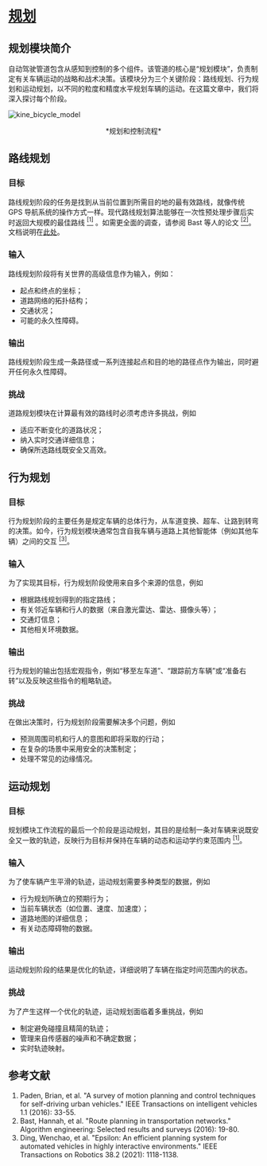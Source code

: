 # [规划](https://tis.ios.ac.cn/iss/docs/Algorithms/Planning/)

## 规划模块简介
自动驾驶管道包含从感知到控制的多个组件。该管道的核心是“规划模块”，负责制定有关车辆运动的战略和战术决策。该模块分为三个关键阶段：路线规划、行为规划和运动规划，以不同的粒度和精度水平规划车辆的运动。在这篇文章中，我们将深入探讨每个阶段。

![kine_bicycle_model](../img/ecosys_iss/planning_pipeline.png)

<center> *规划和控制流程* </center>
<p> </p>

## 路线规划 <a name="route"/>

### 目标

路线规划阶段的任务是找到从当前位置到所需目的地的最有效路线，就像传统 GPS 导航系统的操作方式一样。现代路线规划算法能够在一次性预处理步骤后实时返回大规模的最佳路线 <a href="#ref1"><sup>[1]</sup></a> 。如需更全面的调查，请参阅 Bast 等人的论文 <a href="#ref2"><sup>[2]</sup></a>。文档说明在[此处](../course/navigation.md)。


### 输入
路线规划阶段将有关世界的高级信息作为输入，例如：

- 起点和终点的坐标；
- 道路网络的拓扑结构；
- 交通状况；
- 可能的永久性障碍。

### 输出
路线规划阶段生成一条路径或一系列连接起点和目的地的路径点作为输出，同时避开任何永久性障碍。

### 挑战
道路规划模块在计算最有效的路线时必须考虑许多挑战，例如

- 适应不断变化的道路状况；
- 纳入实时交通详细信息；
- 确保所选路线既安全又高效。


## 行为规划<a name="behavior"/>

### 目标
行为规划阶段的主要任务是规定车辆的总体行为，从车道变换、超车、让路到转弯的决策。如今，行为规划模块通常包含自我车辆与道路上其他智能体（例如其他车辆）之间的交互 <a href="#ref3"><sup>[3]</sup></a>。



### 输入
为了实现其目标，行为规划阶段使用来自多个来源的信息，例如

- 根据路线规划得到的指定路线； 
- 有关邻近车辆和行人的数据（来自激光雷达、雷达、摄像头等）；
- 交通灯信息；
- 其他相关环境数据。

### 输出
行为规划的输出包括宏观指令，例如“移至左车道”、“跟踪前方车辆”或“准备右转”以及反映这些指令的粗略轨迹。

### 挑战
在做出决策时，行为规划阶段需要解决多个问题，例如

- 预测周围司机和行人的意图和即将采取的行动；
- 在复杂的场景中采用安全的决策制定；
- 处理不常见的边缘情况。


## 运动规划<a name="motion"/>

### 目标
规划模块工作流程的最后一个阶段是运动规划，其目的是绘制一条对车辆来说既安全又一致的轨迹，反映行为目标并保持在车辆的动态和运动学约束范围内 <a href="#ref1"><sup>[1]</sup></a>。

### 输入
为了使车辆产生平滑的轨迹，运动规划需要多种类型的数据，例如

- 行为规划所确立的预期行为；
- 当前车辆状态（如位置、速度、加速度）；
- 道路地图的详细信息； 
- 有关动态障碍物的数据。

### 输出
运动规划阶段的结果是优化的轨迹，详细说明了车辆在指定时间范围内的状态。

### 挑战
为了产生这样一个优化的轨迹，运动规划面临着多重挑战，例如

- 制定避免碰撞且精简的轨迹；
- 管理来自传感器的噪声和不确定数据；
- 实时轨迹映射。


## 参考文献
<ol>
    <li id="ref1">Paden, Brian, et al. "A survey of motion planning and control techniques for self-driving urban vehicles." IEEE Transactions on intelligent vehicles 1.1 (2016): 33-55.</li>
    <li id="ref2">Bast, Hannah, et al. "Route planning in transportation networks." Algorithm engineering: Selected results and surveys (2016): 19-80.</li>
    <li id="ref3">Ding, Wenchao, et al. "Epsilon: An efficient planning system for automated vehicles in highly interactive environments." IEEE Transactions on Robotics 38.2 (2021): 1118-1138.</li>
</ol>